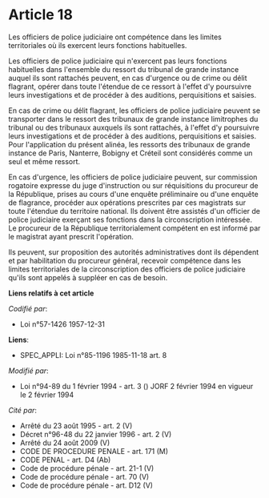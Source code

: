 # Article 18

Les officiers de police judiciaire ont compétence dans les limites territoriales où ils exercent leurs fonctions habituelles.

Les officiers de police judiciaire qui n'exercent pas leurs fonctions habituelles dans l'ensemble du ressort du tribunal de
grande instance auquel ils sont rattachés peuvent, en cas d'urgence ou de crime ou délit flagrant, opérer dans toute
l'étendue de ce ressort à l'effet d'y poursuivre leurs investigations et de procéder à des auditions, perquisitions et
saisies.

En cas de crime ou délit flagrant, les officiers de police judiciaire peuvent se transporter dans le ressort des tribunaux de
grande instance limitrophes du tribunal ou des tribunaux auxquels ils sont rattachés, à l'effet d'y poursuivre leurs
investigations et de procéder à des auditions, perquisitions et saisies. Pour l'application du présent alinéa, les ressorts
des tribunaux de grande instance de Paris, Nanterre, Bobigny et Créteil sont considérés comme un seul et même ressort. 

En cas d'urgence, les officiers de police judiciaire peuvent, sur commission rogatoire expresse du juge d'instruction ou sur
réquisitions du procureur de la République, prises au cours d'une enquête préliminaire ou d'une enquête de flagrance,
procéder aux opérations prescrites par ces magistrats sur toute l'étendue du territoire national. Ils doivent être assistés
d'un officier de police judiciaire exerçant ses fonctions dans la circonscription intéressée. Le procureur de la République
territorialement compétent en est informé par le magistrat ayant prescrit l'opération.

Ils peuvent, sur proposition des autorités administratives dont ils dépendent et par habilitation du procureur général,
recevoir compétence dans les limites territoriales de la circonscription des officiers de police judiciaire qu'ils sont
appelés à suppléer en cas de besoin.

**Liens relatifs à cet article**

_Codifié par_:

  - Loi n°57-1426 1957-12-31

**Liens**:

  - SPEC_APPLI: Loi n°85-1196 1985-11-18 art. 8

_Modifié par_:

  - Loi n°94-89 du 1 février 1994 - art. 3 () JORF 2 février 1994 en vigueur le 2 février 1994

_Cité par_:

  - Arrêté du 23 août 1995 - art. 2 (V)
  - Décret n°96-48 du 22 janvier 1996 - art. 2 (V)
  - Arrêté du 24 août 2009 (V)
  - CODE DE PROCEDURE PENALE - art. 171 (M)
  - CODE PENAL - art. D4 (Ab)
  - Code de procédure pénale - art. 21-1 (V)
  - Code de procédure pénale - art. 70 (V)
  - Code de procédure pénale - art. D12 (V)
